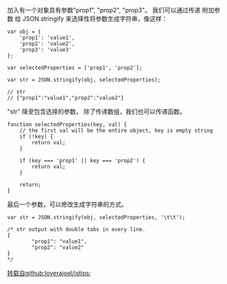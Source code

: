 加入有一个对象具有参数"prop1", "prop2", "prop3"。 我们可以通过传递 附加参数 给 JSON.stringify 来选择性将参数生成字符串，像这样：

```
var obj = {
    'prop1': 'value1',
    'prop2': 'value2',
    'prop3': 'value3'
};

var selectedProperties = ['prop1', 'prop2'];

var str = JSON.stringify(obj, selectedProperties);

// str
// {"prop1":"value1","prop2":"value2"}
```

"str" 降至包含选择的参数。
除了传递数组，我们也可以传递函数。

```
function selectedProperties(key, val) {
    // the first val will be the entire object, key is empty string
    if (!key) {
        return val;
    }

    if (key === 'prop1' || key === 'prop2') {
        return val;
    }

    return;
}
```

最后一个参数，可以修改生成字符串的方式。

```
var str = JSON.stringify(obj, selectedProperties, '\t\t');

/* str output with double tabs in every line.
{
        "prop1": "value1",
        "prop2": "value2"
}
*/
```

[转载自github:loverajoel/jstips](https://github.com/loverajoel/jstips/blob/gh-pages/_posts/en/2016-02-09-using-json-stringify.md);
